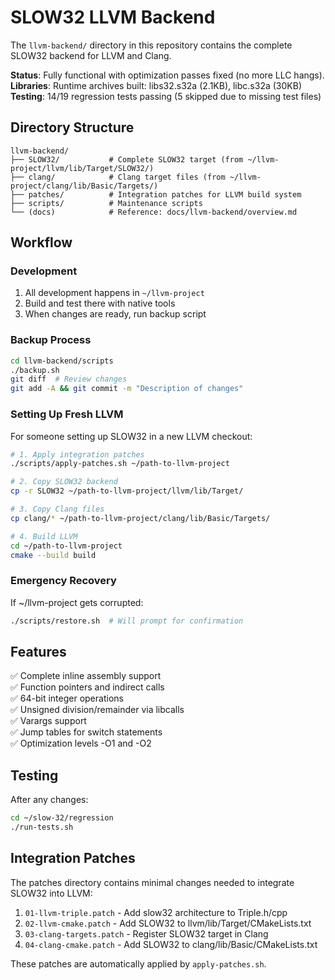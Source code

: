 # SLOW32 LLVM Backend

The `llvm-backend/` directory in this repository contains the complete SLOW32 backend for LLVM and Clang.

**Status**: Fully functional with optimization passes fixed (no more LLC hangs).
**Libraries**: Runtime archives built: libs32.s32a (2.1KB), libc.s32a (30KB)
**Testing**: 14/19 regression tests passing (5 skipped due to missing test files)

## Directory Structure

```
llvm-backend/
├── SLOW32/           # Complete SLOW32 target (from ~/llvm-project/llvm/lib/Target/SLOW32/)
├── clang/            # Clang target files (from ~/llvm-project/clang/lib/Basic/Targets/)
├── patches/          # Integration patches for LLVM build system
├── scripts/          # Maintenance scripts
└── (docs)            # Reference: docs/llvm-backend/overview.md
```

## Workflow

### Development
1. All development happens in `~/llvm-project`
2. Build and test there with native tools
3. When changes are ready, run backup script

### Backup Process
```bash
cd llvm-backend/scripts
./backup.sh
git diff  # Review changes
git add -A && git commit -m "Description of changes"
```

### Setting Up Fresh LLVM
For someone setting up SLOW32 in a new LLVM checkout:

```bash
# 1. Apply integration patches
./scripts/apply-patches.sh ~/path-to-llvm-project

# 2. Copy SLOW32 backend
cp -r SLOW32 ~/path-to-llvm-project/llvm/lib/Target/

# 3. Copy Clang files  
cp clang/* ~/path-to-llvm-project/clang/lib/Basic/Targets/

# 4. Build LLVM
cd ~/path-to-llvm-project
cmake --build build
```

### Emergency Recovery
If ~/llvm-project gets corrupted:
```bash
./scripts/restore.sh  # Will prompt for confirmation
```

## Features

✅ Complete inline assembly support  
✅ Function pointers and indirect calls  
✅ 64-bit integer operations  
✅ Unsigned division/remainder via libcalls  
✅ Varargs support  
✅ Jump tables for switch statements  
✅ Optimization levels -O1 and -O2  

## Testing

After any changes:
```bash
cd ~/slow-32/regression
./run-tests.sh
```

## Integration Patches

The patches directory contains minimal changes needed to integrate SLOW32 into LLVM:

1. `01-llvm-triple.patch` - Add slow32 architecture to Triple.h/cpp
2. `02-llvm-cmake.patch` - Add SLOW32 to llvm/lib/Target/CMakeLists.txt
3. `03-clang-targets.patch` - Register SLOW32 target in Clang
4. `04-clang-cmake.patch` - Add SLOW32 to clang/lib/Basic/CMakeLists.txt

These patches are automatically applied by `apply-patches.sh`.
